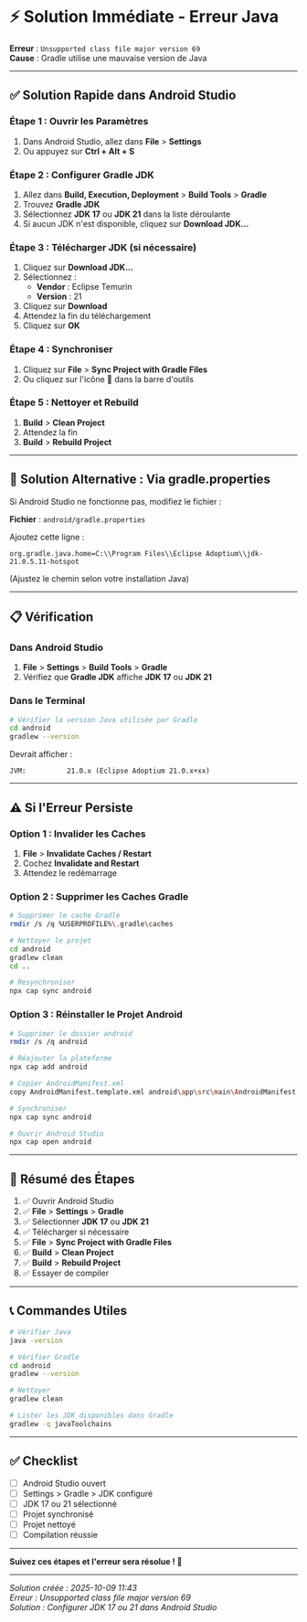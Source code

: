 # ⚡ Solution Immédiate - Erreur Java

**Erreur** : `Unsupported class file major version 69`  
**Cause** : Gradle utilise une mauvaise version de Java

---

## ✅ Solution Rapide dans Android Studio

### Étape 1 : Ouvrir les Paramètres

1. Dans Android Studio, allez dans **File** > **Settings**
2. Ou appuyez sur **Ctrl + Alt + S**

### Étape 2 : Configurer Gradle JDK

1. Allez dans **Build, Execution, Deployment** > **Build Tools** > **Gradle**
2. Trouvez **Gradle JDK**
3. Sélectionnez **JDK 17** ou **JDK 21** dans la liste déroulante
4. Si aucun JDK n'est disponible, cliquez sur **Download JDK...**

### Étape 3 : Télécharger JDK (si nécessaire)

1. Cliquez sur **Download JDK...**
2. Sélectionnez :
   - **Vendor** : Eclipse Temurin
   - **Version** : 21
3. Cliquez sur **Download**
4. Attendez la fin du téléchargement
5. Cliquez sur **OK**

### Étape 4 : Synchroniser

1. Cliquez sur **File** > **Sync Project with Gradle Files**
2. Ou cliquez sur l'icône 🔄 dans la barre d'outils

### Étape 5 : Nettoyer et Rebuild

1. **Build** > **Clean Project**
2. Attendez la fin
3. **Build** > **Rebuild Project**

---

## 🔄 Solution Alternative : Via gradle.properties

Si Android Studio ne fonctionne pas, modifiez le fichier :

**Fichier** : `android/gradle.properties`

Ajoutez cette ligne :

```properties
org.gradle.java.home=C:\\Program Files\\Eclipse Adoptium\\jdk-21.0.5.11-hotspot
```

(Ajustez le chemin selon votre installation Java)

---

## 📋 Vérification

### Dans Android Studio

1. **File** > **Settings** > **Build Tools** > **Gradle**
2. Vérifiez que **Gradle JDK** affiche **JDK 17** ou **JDK 21**

### Dans le Terminal

```bash
# Vérifier la version Java utilisée par Gradle
cd android
gradlew --version
```

Devrait afficher :

```text
JVM:          21.0.x (Eclipse Adoptium 21.0.x+xx)
```

---

## ⚠️ Si l'Erreur Persiste

### Option 1 : Invalider les Caches

1. **File** > **Invalidate Caches / Restart**
2. Cochez **Invalidate and Restart**
3. Attendez le redémarrage

### Option 2 : Supprimer les Caches Gradle

```bash
# Supprimer le cache Gradle
rmdir /s /q %USERPROFILE%\.gradle\caches

# Nettoyer le projet
cd android
gradlew clean
cd ..

# Resynchroniser
npx cap sync android
```

### Option 3 : Réinstaller le Projet Android

```bash
# Supprimer le dossier android
rmdir /s /q android

# Réajouter la plateforme
npx cap add android

# Copier AndroidManifest.xml
copy AndroidManifest.template.xml android\app\src\main\AndroidManifest.xml

# Synchroniser
npx cap sync android

# Ouvrir Android Studio
npx cap open android
```

---

## 🎯 Résumé des Étapes

1. ✅ Ouvrir Android Studio
2. ✅ **File** > **Settings** > **Gradle**
3. ✅ Sélectionner **JDK 17** ou **JDK 21**
4. ✅ Télécharger si nécessaire
5. ✅ **File** > **Sync Project with Gradle Files**
6. ✅ **Build** > **Clean Project**
7. ✅ **Build** > **Rebuild Project**
8. ✅ Essayer de compiler

---

## 📞 Commandes Utiles

```bash
# Vérifier Java
java -version

# Vérifier Gradle
cd android
gradlew --version

# Nettoyer
gradlew clean

# Lister les JDK disponibles dans Gradle
gradlew -q javaToolchains
```

---

## ✅ Checklist

- [ ] Android Studio ouvert
- [ ] Settings > Gradle > JDK configuré
- [ ] JDK 17 ou 21 sélectionné
- [ ] Projet synchronisé
- [ ] Projet nettoyé
- [ ] Compilation réussie

---

**Suivez ces étapes et l'erreur sera résolue ! 🚀**

---

*Solution créée : 2025-10-09 11:43*  
*Erreur : Unsupported class file major version 69*  
*Solution : Configurer JDK 17 ou 21 dans Android Studio*
